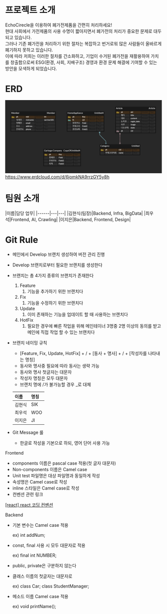 # 프로젝트 소개
EchoCirecle을 이용하여 폐가전제품을 간편히 처리하세요!  
현대 사회에서 가전제품의 사용 수명이 짧아지면서 폐가전의 처리가 중요한 문제로 대두되고 있습니다.  
그러나 기존 폐가전을 처리하기 위한 절차는 복잡하고 번거로워 많은 사람들이 올바르게 폐기하지 못하고 있습니다.  
이에 따라 저희는 이러한 절차를 간소화하고, 기업이 수거된 폐가전을 재활용하여 가치를 창출함으로써 ESG(환경, 사회, 지배구조) 경영과 환경 문제 해결에 기여할 수 있는 방안을 모색하게 되었습니다.  

# ERD
![ERD](./img/ERD.png)
https://www.erdcloud.com/d/6jomkNA9rrzGY5y8h

# 팀원 소개

 |이름|담당 업무|
|------|---|---|
|김현식(팀장)|Backend, Infra, BigData|
|최우석|Frontend, AI, Crawling|
|이지은|Backend, Frontend, Design|

# Git Rule

- 메인에서 Develop 브랜치 생성하여 버전 관리 진행
- Develop 브랜치로부터 필요한 브랜치를 생성한다
- 브랜치는 총 4가지 종류의 브랜치가 존재한다
    1. Feature
        1. 기능을 추가하기 위한 브랜치다
    2. Fix
        1. 기능을 수정하기 위한 브랜치다
    3. Update
        1. 이미 존재하는 기능을 업데이트 할 때 사용하는 브랜치다
    4. HotFix
        1. 필요한 경우에 빠른 작업을 위해 메인테이너 3명중 2명 이상의 동의를 받고 메인에 직접 작업 할 수 있는 브랜치다
- 브랜치 네이밍 규칙
    - [Feature, Fix, Update, HotFix] + / + [동사 + 명사] + / + [작성자를 나타내는 명칭]
    - 동사와 명사중 필요에 따라 동사는 생략 가능
    - 동사와 명사 첫글자는 대문자
    - 작성자 명칭은 모두 대문자
    - 브랜치 명에 /가 불가능할 경우 _로 대체
    
    | 이름 | 명칭 |
    | --- | --- |
    | 김현식 | SIK |
    | 최우석 | WOO |
    | 이지은 | JI |

- Git Message 룰
    - 한글로 작성을 기본으로 하되, 영어 단어 사용 가능

Frontend

- components 이름은 pascal case 적용(첫 글자 대문자)
- Non-components 이름은 Camel case
- Unit test 파일명은 대상 파일명과 동일하게 작성
- 속성명은 Camel case로 작성
- inline 스타일은 Camel case로 작성
- 컨벤션 관련 링크

[[react] react 코딩 컨벤션](https://phrygia.github.io/react/2022-04-05-react/)

Backend

- 기본 변수는 Camel case 적용
    
    ex) int addNum;
    
- const, final 사용 시 모두 대문자로 적용
    
    ex) final int NUMBER;
    
- public, private은 구분하지 않는다
- 클래스 이름의 첫글자는 대문자로
    
    ex) class Car; class StudentManager;
    
- 메소드 이름 Camel case 적용
    
    ex) void printName();




